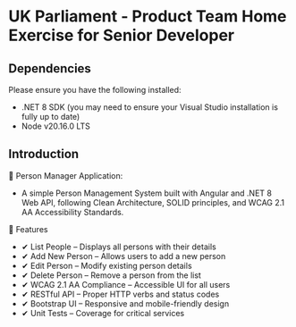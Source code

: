 # UK Parliament - Product Team Home Exercise for Senior Developer

## Dependencies
Please ensure you have the following installed:
* .NET 8 SDK (you may need to ensure your Visual Studio installation is fully up to date)
* Node v20.16.0 LTS

## Introduction

📌 Person Manager Application:
* A simple Person Management System built with Angular and .NET 8 Web API, following Clean Architecture, SOLID principles, and WCAG 2.1 AA Accessibility Standards.

🚀 Features
* ✔ List People – Displays all persons with their details
* ✔ Add New Person – Allows users to add a new person
* ✔ Edit Person – Modify existing person details
* ✔ Delete Person – Remove a person from the list
* ✔ WCAG 2.1 AA Compliance – Accessible UI for all users
* ✔ RESTful API – Proper HTTP verbs and status codes
* ✔ Bootstrap UI – Responsive and mobile-friendly design
* ✔ Unit Tests – Coverage for critical services

